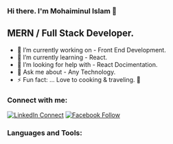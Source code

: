 ### Hi there. I'm Mohaiminul Islam 👋
## MERN / Full Stack Developer.

- 🔭 I’m currently working on - Front End Development.
- 🌱 I’m currently learning - React.
- 🤔 I’m looking for help with - React Docimentation.
- 💬 Ask me about - Any Technology.
- ⚡ Fun fact: ... Love to cooking &  traveling. 🥰


### Connect with me:

[![LinkedIn Connect](https://img.shields.io/badge/%20-Connect-black?color=14171A&labelColor=212121&logo=linkedin&logoColor=ffffff)](https://www.linkedin.com/in/mohaiminul-islam-mithu/) 
[![Facebook Follow](https://img.shields.io/badge/%20-Follow-black?color=14171A&labelColor=1976d2&logo=facebook&logoColor=ffffff)](https://www.facebook.com/mohaiminulislam.mithu/) 

### Languages and Tools:

